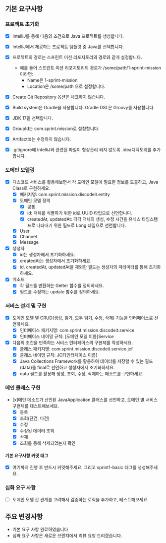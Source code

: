 ## 기본 요구사항

### 프로젝트 초기화

- [x] IntelliJ를 통해 다음의 조건으로 Java 프로젝트를 생성합니다.
- [x]  IntelliJ에서 제공하는 프로젝트 템플릿 중 Java를 선택합니다.
- [x]  프로젝트의 경로는 스프린트 미션 리포지토리의 경로와 같게 설정합니다.
    * 예를 들어 스프린트 미션 리포지토리의 경로가 /some/path/1-sprint-mission 이라면:
        * Name은 1-sprint-mission
        * Location은 /some/path
         으로 설정합니다.

- [x]  Create Git Repository 옵션은 체크하지 않습니다.
- [x]  Build system은 Gradle을 사용합니다. Gradle DSL은 Groovy를 사용합니다.
- [x]  JDK 17을 선택합니다.
- [x]  GroupId는 com.sprint.mission로 설정합니다.
- [x]  ArtifactId는 수정하지 않습니다.
- [x]  .gitignore에 IntelliJ와 관련된 파일이 형상관리 되지 않도록 .idea디렉토리를 추가합니다.

### 도메인 모델링
- [x] 디스코드 서비스를 활용해보면서 각 도메인 모델에 필요한 정보를 도출하고, Java Class로 구현하세요.
    - [x] 패키지명: com.sprint.mission.discodeit.entity
    - [x] 도메인 모델 정의
        * [x] 공통
        * [x] id: 객체를 식별하기 위한 id로 UUID 타입으로 선언합니다.
        * [x] createdAt, updatedAt: 각각 객체의 생성, 수정 시간을 유닉스 타임스탬프로 나타내기 위한 필드로 Long 타입으로 선언합니다.
    - [x] User
    - [x] Channel
    - [x] Message
- [x] 생성자
    * [x] id는 생성자에서 초기화하세요.
    * [x] createdAt는 생성자에서 초기화하세요.
    * [x] id, createdAt, updatedAt을 제외한 필드는 생성자의 파라미터를 통해 초기화하세요.
- [x] 메소드
    * [x] 각 필드를 반환하는 Getter 함수를 정의하세요.
    * [x] 필드를 수정하는 update 함수를 정의하세요.
      
### 서비스 설계 및 구현
- [x] 도메인 모델 별 CRUD(생성, 읽기, 모두 읽기, 수정, 삭제) 기능을 인터페이스로 선언하세요.
    * [x] 인터페이스 패키지명: com.sprint.mission.discodeit.service
    * [x]  인터페이스 네이밍 규칙: [도메인 모델 이름]Service
- [x]  다음의 조건을 만족하는 서비스 인터페이스의 구현체를 작성하세요.
    * [x]  클래스 패키지명: com.sprint.mission.discodeit.service.jcf
    * [x]  클래스 네이밍 규칙: JCF[인터페이스 이름]
    * [x]  Java Collections Framework를 활용하여 데이터를 저장할 수 있는 필드(data)를 final로 선언하고 생성자에서 초기화하세요.
    * [x]  data 필드를 활용해 생성, 조회, 수정, 삭제하는 메소드를 구현하세요.

### 메인 클래스 구현
- [x]메인 메소드가 선언된 JavaApplication 클래스를 선언하고, 도메인 별 서비스 구현체를 테스트해보세요.
    * [x] 등록
    * [x] 조회(단건, 다건)
    * [x] 수정
    * [x] 수정된 데이터 조회
    * [x] 삭제
    * [x] 조회를 통해 삭제되었는지 확인

#### 기본 요구사항 커밋 태그
- [x] 여기까지 진행 후 반드시 커밋해주세요. 그리고 sprint1-basic 태그를 생성해주세요.


### 심화 요구 사항
- [ ] 도메인 모델 간 관계를 고려해서 검증하는 로직을 추가하고, 테스트해보세요.

## 주요 변경사항
- 기본 요구 사항 완료하였습니다
- 심화 요구 사항은 새로운 브랜치에서 리뷰 요청 드리겠습니다.
